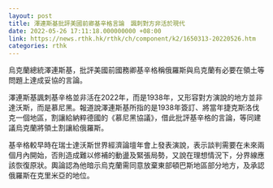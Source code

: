 ```yaml
---
layout: post
title: 澤連斯基批評美國前卿基辛格言論　諷刺對方非活於現代
date: 2022-05-26 17:11:18.000000000 +08:00
link: https://news.rthk.hk/rthk/ch/component/k2/1650313-20220526.htm
categories: rthk
---
```


烏克蘭總統澤連斯基，批評美國前國務卿基辛格稱俄羅斯與烏克蘭有必要在領土等問題上達成妥協的言論。

澤連斯基諷刺基辛格並非活在2022年，而是1938年，又形容對方演說的地方並非達沃斯，而是慕尼黑。報道說澤連斯基所指的是1938年簽訂、將當年捷克斯洛伐克一個地區，割讓給納粹德國的《慕尼黑協議》，借此批評基辛格的言論，等同建議烏克蘭將領土割讓給俄羅斯。

基辛格較早時在瑞士達沃斯世界經濟論壇年會上發表演說，表示談判需要在未來兩個月內開始，否則造成難以修補的動盪及緊張局勢，又說在理想情況下，分界線應該恢復原狀。輿論認為他暗示烏克蘭需同意放棄東部頓巴斯地區部分地方，及承認俄羅斯在克里米亞的地位。
